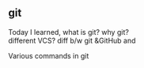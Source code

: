 ## git

Today I learned, what is git? why git?<br>different VCS? diff b/w git &GitHub and

Various commands in git
